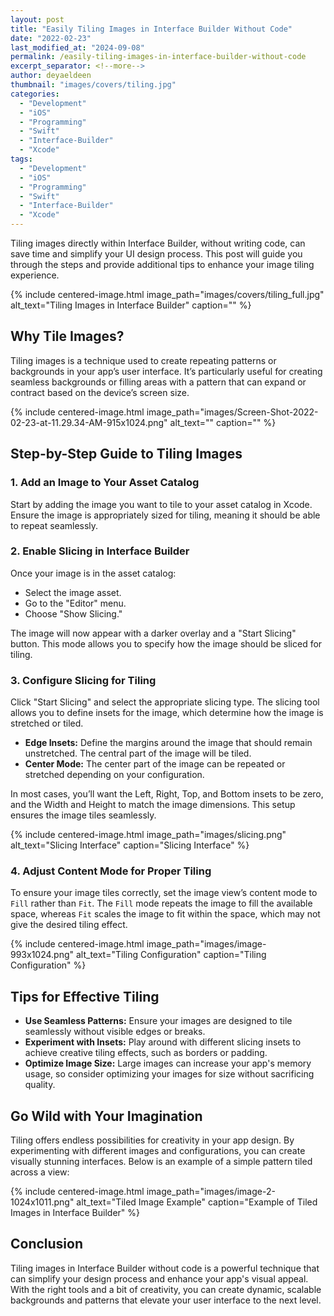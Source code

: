 ```yaml
---
layout: post
title: "Easily Tiling Images in Interface Builder Without Code"
date: "2022-02-23"
last_modified_at: "2024-09-08"
permalink: /easily-tiling-images-in-interface-builder-without-code
excerpt_separator: <!--more-->
author: deyaeldeen
thumbnail: "images/covers/tiling.jpg"
categories:
  - "Development"
  - "iOS"
  - "Programming"
  - "Swift"
  - "Interface-Builder"
  - "Xcode"
tags:
  - "Development"
  - "iOS"
  - "Programming"
  - "Swift"
  - "Interface-Builder"
  - "Xcode"
---
```


Tiling images directly within Interface Builder, without writing code, can save time and simplify your UI design process. This post will guide you through the steps and provide additional tips to enhance your image tiling experience.

<!--more-->

{%
 include centered-image.html 
 image_path="images/covers/tiling_full.jpg"
 alt_text="Tiling Images in Interface Builder" 
 caption=""
%}

## Why Tile Images?

Tiling images is a technique used to create repeating patterns or backgrounds in your app’s user interface. It’s particularly useful for creating seamless backgrounds or filling areas with a pattern that can expand or contract based on the device’s screen size.

{%
 include centered-image.html 
 image_path="images/Screen-Shot-2022-02-23-at-11.29.34-AM-915x1024.png"
 alt_text="" 
 caption=""
%}

## Step-by-Step Guide to Tiling Images

### 1. Add an Image to Your Asset Catalog

Start by adding the image you want to tile to your asset catalog in Xcode. Ensure the image is appropriately sized for tiling, meaning it should be able to repeat seamlessly.

### 2. Enable Slicing in Interface Builder

Once your image is in the asset catalog:

- Select the image asset.
- Go to the "Editor" menu.
- Choose "Show Slicing."

The image will now appear with a darker overlay and a "Start Slicing" button. This mode allows you to specify how the image should be sliced for tiling.

### 3. Configure Slicing for Tiling

Click "Start Slicing" and select the appropriate slicing type. The slicing tool allows you to define insets for the image, which determine how the image is stretched or tiled.

- **Edge Insets:** Define the margins around the image that should remain unstretched. The central part of the image will be tiled.
- **Center Mode:** The center part of the image can be repeated or stretched depending on your configuration.

In most cases, you’ll want the Left, Right, Top, and Bottom insets to be zero, and the Width and Height to match the image dimensions. This setup ensures the image tiles seamlessly.

{%
 include centered-image.html 
 image_path="images/slicing.png"
 alt_text="Slicing Interface" 
 caption="Slicing Interface"
%}

### 4. Adjust Content Mode for Proper Tiling

To ensure your image tiles correctly, set the image view’s content mode to `Fill` rather than `Fit`. The `Fill` mode repeats the image to fill the available space, whereas `Fit` scales the image to fit within the space, which may not give the desired tiling effect.

{%
 include centered-image.html 
 image_path="images/image-993x1024.png"
 alt_text="Tiling Configuration" 
 caption="Tiling Configuration"
%}

## Tips for Effective Tiling

- **Use Seamless Patterns:** Ensure your images are designed to tile seamlessly without visible edges or breaks.
- **Experiment with Insets:** Play around with different slicing insets to achieve creative tiling effects, such as borders or padding.
- **Optimize Image Size:** Large images can increase your app's memory usage, so consider optimizing your images for size without sacrificing quality.

## Go Wild with Your Imagination

Tiling offers endless possibilities for creativity in your app design. By experimenting with different images and configurations, you can create visually stunning interfaces. Below is an example of a simple pattern tiled across a view:

{% include centered-image.html image_path="images/image-2-1024x1011.png" alt_text="Tiled Image Example" caption="Example of Tiled Images in Interface Builder" %}

## Conclusion

Tiling images in Interface Builder without code is a powerful technique that can simplify your design process and enhance your app's visual appeal. With the right tools and a bit of creativity, you can create dynamic, scalable backgrounds and patterns that elevate your user interface to the next level.

